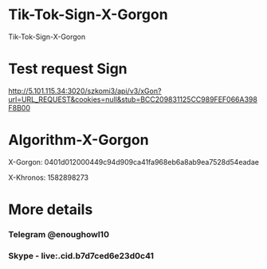 # Tik-Tok-Sign-X-Gorgon
 Tik-Tok-Sign-X-Gorgon

# Test request Sign
http://5.101.115.34:3020/szkomi3/api/v3/xGon?url=URL_REQUEST&cookies=null&stub=BCC209831125CC989FEF066A398F8B00

# Algorithm-X-Gorgon

X-Gorgon: 0401d012000449c94d909ca41fa968eb6a8ab9ea7528d54eadae

X-Khronos: 1582898273

# More details

### Telegram @enoughowl10
### Skype - live:.cid.b7d7ced6e23d0c41
